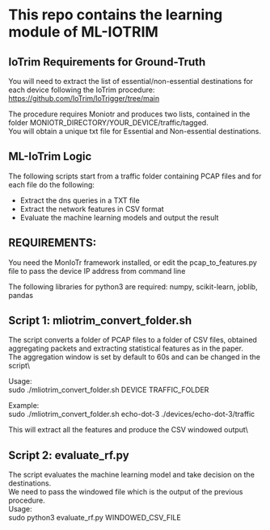 # This repo contains the learning module of ML-IOTRIM

## IoTrim Requirements for Ground-Truth
You will need to extract the list of essential/non-essential destinations for each device following the IoTrim procedure: https://github.com/IoTrim/IoTrigger/tree/main

The procedure requires Moniotr and produces two lists, contained in the folder MONIOTR_DIRECTORY/YOUR_DEVICE/traffic/tagged.\
You will obtain a unique txt file for Essential and Non-essential destinations.

## ML-IoTrim Logic
The following scripts start from a traffic folder containing PCAP files and for each file do the following:
* Extract the dns queries in a TXT file
* Extract the network features in CSV format
* Evaluate the machine learning models and output the result


## REQUIREMENTS:
You need the MonIoTr framework installed, or edit the pcap_to_features.py file to pass the device IP address from command line

The following libraries for python3 are required: numpy, scikit-learn, joblib, pandas


## Script 1: mliotrim_convert_folder.sh
The script converts a folder of PCAP files to a folder of CSV files, obtained aggregating packets and extracting statistical features as in the paper.\
The aggregation window is set by default to 60s and can be changed in the script\

Usage:\
	sudo ./mliotrim_convert_folder.sh DEVICE TRAFFIC_FOLDER

Example: \
	sudo ./mliotrim_convert_folder.sh echo-dot-3 ./devices/echo-dot-3/traffic

This will extract all the features and produce the CSV windowed output\

## Script 2: evaluate_rf.py

The script evaluates the machine learning model and take decision on the destinations.\
We need to pass the windowed file which is the output of the previous procedure.\
Usage:\
	sudo python3 evaluate_rf.py WINDOWED_CSV_FILE
